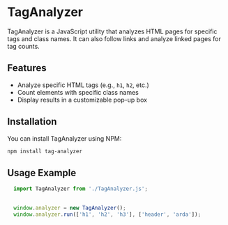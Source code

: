 # TagAnalyzer

TagAnalyzer is a JavaScript utility that analyzes HTML pages for specific tags and class names. It can also follow links and analyze linked pages for tag counts.

## Features
- Analyze specific HTML tags (e.g., `h1`, `h2`, etc.)
- Count elements with specific class names
- Display results in a customizable pop-up box

## Installation

You can install TagAnalyzer using NPM:

```bash
npm install tag-analyzer
```

## Usage Example

```javascript
  import TagAnalyzer from './TagAnalyzer.js';

  
  window.analyzer = new TagAnalyzer();
  window.analyzer.run(['h1', 'h2', 'h3'], ['header', 'arda']);